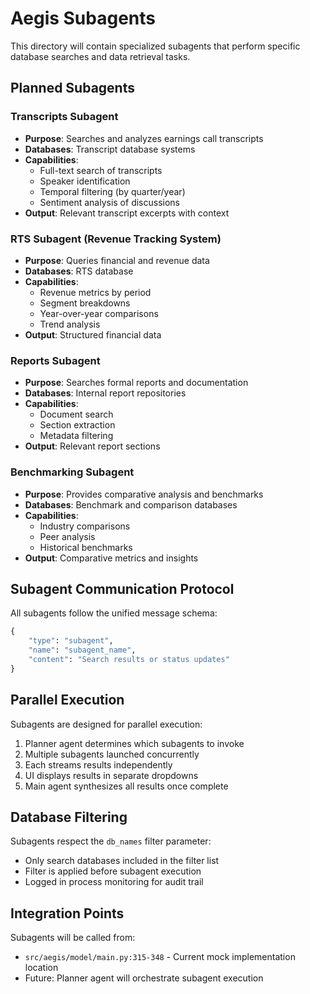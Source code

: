 # Aegis Subagents

This directory will contain specialized subagents that perform specific database searches and data retrieval tasks.

## Planned Subagents

### Transcripts Subagent
- **Purpose**: Searches and analyzes earnings call transcripts
- **Databases**: Transcript database systems
- **Capabilities**:
  - Full-text search of transcripts
  - Speaker identification
  - Temporal filtering (by quarter/year)
  - Sentiment analysis of discussions
- **Output**: Relevant transcript excerpts with context

### RTS Subagent (Revenue Tracking System)
- **Purpose**: Queries financial and revenue data
- **Databases**: RTS database
- **Capabilities**:
  - Revenue metrics by period
  - Segment breakdowns
  - Year-over-year comparisons
  - Trend analysis
- **Output**: Structured financial data

### Reports Subagent
- **Purpose**: Searches formal reports and documentation
- **Databases**: Internal report repositories
- **Capabilities**:
  - Document search
  - Section extraction
  - Metadata filtering
- **Output**: Relevant report sections

### Benchmarking Subagent
- **Purpose**: Provides comparative analysis and benchmarks
- **Databases**: Benchmark and comparison databases
- **Capabilities**:
  - Industry comparisons
  - Peer analysis
  - Historical benchmarks
- **Output**: Comparative metrics and insights

## Subagent Communication Protocol

All subagents follow the unified message schema:
```python
{
    "type": "subagent",
    "name": "subagent_name",
    "content": "Search results or status updates"
}
```

## Parallel Execution

Subagents are designed for parallel execution:
1. Planner agent determines which subagents to invoke
2. Multiple subagents launched concurrently
3. Each streams results independently
4. UI displays results in separate dropdowns
5. Main agent synthesizes all results once complete

## Database Filtering

Subagents respect the `db_names` filter parameter:
- Only search databases included in the filter list
- Filter is applied before subagent execution
- Logged in process monitoring for audit trail

## Integration Points

Subagents will be called from:
- `src/aegis/model/main.py:315-348` - Current mock implementation location
- Future: Planner agent will orchestrate subagent execution